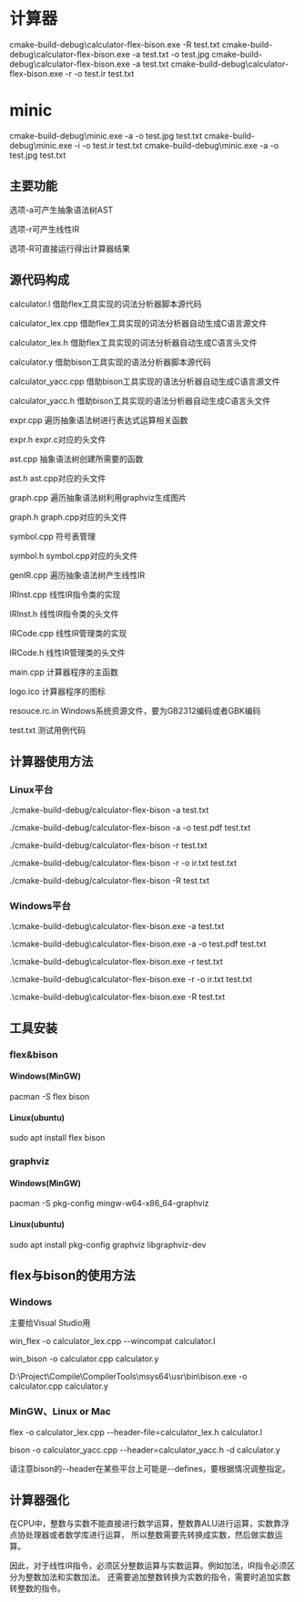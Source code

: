 # 计算器

cmake-build-debug\calculator-flex-bison.exe -R test.txt
cmake-build-debug\calculator-flex-bison.exe -a test.txt -o test.jpg
cmake-build-debug\calculator-flex-bison.exe -a test.txt
cmake-build-debug\calculator-flex-bison.exe -r -o test.ir  test.txt
# minic
cmake-build-debug\minic.exe -a -o test.jpg  test.txt
cmake-build-debug\minic.exe -i -o test.ir  test.txt
cmake-build-debug\minic.exe -a -o test.jpg  test.txt

## 主要功能

选项-a可产生抽象语法树AST

选项-r可产生线性IR

选项-R可直接运行得出计算器结果

## 源代码构成

calculator.l 借助flex工具实现的词法分析器脚本源代码

calculator_lex.cpp 借助flex工具实现的词法分析器自动生成C语言源文件

calculator_lex.h 借助flex工具实现的词法分析器自动生成C语言头文件

calculator.y 借助bison工具实现的语法分析器脚本源代码

calculator_yacc.cpp 借助bison工具实现的语法分析器自动生成C语言源文件

calculator_yacc.h 借助bison工具实现的语法分析器自动生成C语言头文件

expr.cpp 遍历抽象语法树进行表达式运算相关函数

expr.h expr.c对应的头文件

ast.cpp 抽象语法树创建所需要的函数

ast.h ast.cpp对应的头文件

graph.cpp 遍历抽象语法树利用graphviz生成图片

graph.h graph.cpp对应的头文件

symbol.cpp 符号表管理

symbol.h symbol.cpp对应的头文件

genIR.cpp 遍历抽象语法树产生线性IR

IRInst.cpp 线性IR指令类的实现

IRInst.h 线性IR指令类的头文件

IRCode.cpp 线性IR管理类的实现

IRCode.h 线性IR管理类的头文件

main.cpp 计算器程序的主函数

logo.ico 计算器程序的图标

resouce.rc.in Windows系统资源文件，要为GB2312编码或者GBK编码

test.txt 测试用例代码

## 计算器使用方法

### Linux平台

./cmake-build-debug/calculator-flex-bison -a test.txt

./cmake-build-debug/calculator-flex-bison -a -o test.pdf test.txt

./cmake-build-debug/calculator-flex-bison -r test.txt

./cmake-build-debug/calculator-flex-bison -r -o ir.txt test.txt

./cmake-build-debug/calculator-flex-bison -R test.txt

### Windows平台

.\cmake-build-debug\calculator-flex-bison.exe -a test.txt

.\cmake-build-debug\calculator-flex-bison.exe -a -o test.pdf test.txt

.\cmake-build-debug\calculator-flex-bison.exe -r test.txt

.\cmake-build-debug\calculator-flex-bison.exe -r -o ir.txt test.txt

.\cmake-build-debug\calculator-flex-bison.exe -R test.txt

## 工具安装

### flex&bison

#### Windows(MinGW)

pacman -S flex bison

#### Linux(ubuntu)

sudo apt install flex bison

### graphviz

#### Windows(MinGW)

pacman -S pkg-config mingw-w64-x86_64-graphviz

#### Linux(ubuntu)

sudo apt install pkg-config graphviz libgraphviz-dev

## flex与bison的使用方法

### Windows

主要给Visual Studio用

win_flex -o calculator_lex.cpp --wincompat calculator.l

win_bison -o calculator.cpp calculator.y

D:\Project\Compile\CompilerTools\msys64\usr\bin\bison.exe -o calculator.cpp calculator.y

### MinGW、Linux or Mac

flex -o calculator_lex.cpp --header-file=calculator_lex.h calculator.l

bison -o calculator_yacc.cpp --header=calculator_yacc.h -d calculator.y

请注意bison的--header在某些平台上可能是--defines，要根据情况调整指定。

## 计算器强化

在CPU中，整数与实数不能直接进行数学运算，整数靠ALU进行运算，实数靠浮点协处理器或者数学库进行运算，
所以整数需要先转换成实数，然后做实数运算。

因此，对于线性IR指令，必须区分整数运算与实数运算。例如加法，IR指令必须区分为整数加法和实数加法。
还需要追加整数转换为实数的指令，需要时追加实数转整数的指令。
